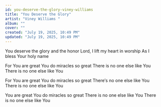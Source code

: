 ```yaml
---
id: you-deserve-the-glory-viney-williams
title: "You Deserve the Glory"
artist: "Viney Williams "
album: ""
cover: ""
created: "July 19, 2025, 10:49 PM"
updated: "July 19, 2025, 10:49 PM"
---
```


You deserve the glory and the honor
Lord, I lift my heart in worship
As I bless Your holy name

For You are great
You do miracles so great
There is no one else like You
There is no one else like You

For You are great
You do miracles so great
There′s no one else like You
There is no one else like You

You are great
You do miracles so great 
There is no one else like You
There is no one else like You
